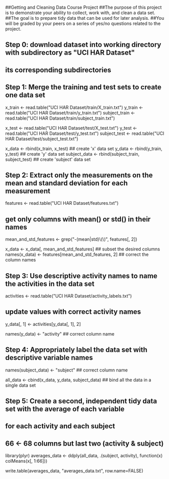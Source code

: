 ##Getting and Cleaning Data Course Project 
##The purpose of this project is to demonstrate your ability to collect, work with, and clean a data set.
##The goal is to prepare tidy data that can be used for later analysis. 
##You will be graded by your peers on a series of yes/no questions related to the project. 
## Step 0: download dataset into working directory with subdirectory as "UCI HAR Dataset"
## its corresponding subdirectories

## Step 1: Merge the training and test sets to create one data set

x_train <- read.table("UCI HAR Dataset/train/X_train.txt")
y_train <- read.table("UCI HAR Dataset/train/y_train.txt")
subject_train <- read.table("UCI HAR Dataset/train/subject_train.txt")

x_test <- read.table("UCI HAR Dataset/test/X_test.txt")
y_test <- read.table("UCI HAR Dataset/test/y_test.txt")
subject_test <- read.table("UCI HAR Dataset/test/subject_test.txt")

x_data <- rbind(x_train, x_test) ## create 'x' data set
y_data <- rbind(y_train, y_test) ## create 'y' data set
subject_data <- rbind(subject_train, subject_test) ## create 'subject' data set


## Step 2: Extract only the measurements on the mean and standard deviation for each measurement

features <- read.table("UCI HAR Dataset/features.txt")

## get only columns with mean() or std() in their names
mean_and_std_features <- grep("-(mean|std)\\(\\)", features[, 2]) 

x_data <- x_data[, mean_and_std_features] ## subset the desired columns
names(x_data) <- features[mean_and_std_features, 2] ## correct the column names


## Step 3: Use descriptive activity names to name the activities in the data set

activities <- read.table("UCI HAR Dataset/activity_labels.txt")

## update values with correct activity names
y_data[, 1] <- activities[y_data[, 1], 2]

names(y_data) <- "activity" ## correct column name


## Step 4: Appropriately label the data set with descriptive variable names

names(subject_data) <- "subject" ## correct column name

all_data <- cbind(x_data, y_data, subject_data) ## bind all the data in a single data set

## Step 5: Create a second, independent tidy data set with the average of each variable
## for each activity and each subject

## 66 <- 68 columns but last two (activity & subject)
library(plyr)
averages_data <- ddply(all_data, .(subject, activity), function(x) colMeans(x[, 1:66]))

write.table(averages_data, "averages_data.txt", row.name=FALSE)
